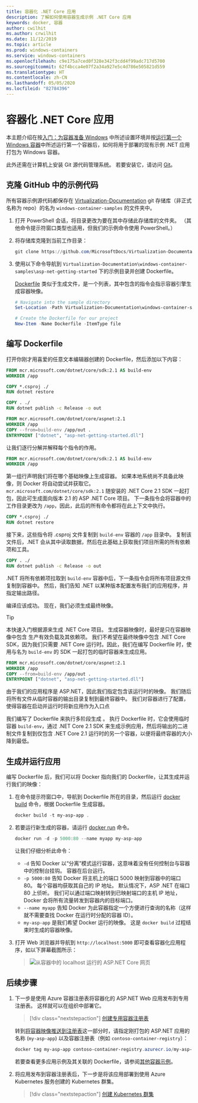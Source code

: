 ```yaml
---
title: 容器化 .NET Core 应用
description: 了解如何使用容器生成示例 .NET Core 应用
keywords: docker, 容器
author: cwilhit
ms.author: crwilhit
ms.date: 11/12/2019
ms.topic: article
ms.prod: windows-containers
ms.service: windows-containers
ms.openlocfilehash: c9e175a7ced0f328e342f3cdd4f99adc717d5700
ms.sourcegitcommit: 62f4bcca4e07f2a34a927e5c4d786e505821d559
ms.translationtype: HT
ms.contentlocale: zh-CN
ms.lasthandoff: 05/05/2020
ms.locfileid: "82784396"
---
```

# <a name="containerize-a-net-core-app"></a>容器化 .NET Core 应用

本主题介绍在按[入门：为容器准备 Windows](set-up-environment.md) 中所述设置环境并按[运行第一个 Windows 容器](run-your-first-container.md)中所述运行第一个容器后，如何将用于部署的现有示例 .NET 应用打包为 Windows 容器。

此外还需在计算机上安装 Git 源代码管理系统。 若要安装它，请访问 [Git](https://git-scm.com/download)。

## <a name="clone-the-sample-code-from-github"></a>克隆 GitHub 中的示例代码

所有容器示例源代码都保存在 [Virtualization-Documentation](https://github.com/MicrosoftDocs/Virtualization-Documentation) git 存储库（非正式名称为 repo）的名为 `windows-container-samples` 的文件夹中。

1. 打开 PowerShell 会话，将目录更改为要在其中存储此存储库的文件夹。 （其他命令提示符窗口类型也适用，但我们的示例命令使用 PowerShell。）
2. 将存储库克隆到当前工作目录：

   ```PowerShell
   git clone https://github.com/MicrosoftDocs/Virtualization-Documentation.git
   ```

3. 使用以下命令导航到 `Virtualization-Documentation\windows-container-samples\asp-net-getting-started` 下的示例目录并创建 Dockerfile。

   [Dockerfile](https://docs.docker.com/engine/reference/builder/) 类似于生成文件，是一个列表，其中包含的指令会指示容器引擎生成容器映像。

   ```Powershell
   # Navigate into the sample directory
   Set-Location -Path Virtualization-Documentation\windows-container-samples\asp-net-getting-started

   # Create the Dockerfile for our project
   New-Item -Name Dockerfile -ItemType file
   ```

## <a name="write-the-dockerfile"></a>编写 Dockerfile

打开你刚才用喜爱的任意文本编辑器创建的 Dockerfile，然后添加以下内容：

```Dockerfile
FROM mcr.microsoft.com/dotnet/core/sdk:2.1 AS build-env
WORKDIR /app

COPY *.csproj ./
RUN dotnet restore

COPY . ./
RUN dotnet publish -c Release -o out

FROM mcr.microsoft.com/dotnet/core/aspnet:2.1
WORKDIR /app
COPY --from=build-env /app/out .
ENTRYPOINT ["dotnet", "asp-net-getting-started.dll"]
```

让我们逐行分解并解释每个指令的作用。

```Dockerfile
FROM mcr.microsoft.com/dotnet/core/sdk:2.1 AS build-env
WORKDIR /app
```

第一组行声明我们将在哪个基础映像上生成容器。 如果本地系统尚不具备此映像，则 Docker 将自动尝试并获取它。 `mcr.microsoft.com/dotnet/core/sdk:2.1` 随安装的 .NET Core 2.1 SDK 一起打包，因此可生成面向版本 2.1 的 ASP .NET Core 项目。 下一条指令会将容器中的工作目录更改为 `/app`，因此，此后的所有命令都将在此上下文中执行。

```Dockerfile
COPY *.csproj ./
RUN dotnet restore
```

接下来，这些指令将 .csproj 文件复制到 `build-env` 容器的 `/app` 目录中。 复制该文件后，.NET 会从其中读取数据，然后在此基础上获取我们项目所需的所有依赖项和工具。

```Dockerfile
COPY . ./
RUN dotnet publish -c Release -o out
```

.NET 将所有依赖项拉取到 `build-env` 容器中后，下一条指令会将所有项目源文件复制到容器中。 然后，我们告知 .NET 以某种版本配置发布我们的应用程序，并指定输出路径。

编译应该成功。 现在，我们必须生成最终映像。 

> [!TIP]
> 本快速入门根据源来生成 .NET Core 项目。 生成容器映像时，最好是只在容器映像中包含  生产有效负载及其依赖项。 我们不希望在最终映像中包含 .NET Core SDK，因为我们只需要 .NET Core 运行时。因此，我们在编写 Dockerfile 时，使用与名为 `build-env` 的 SDK 一起打包的临时容器来生成应用。

```Dockerfile
FROM mcr.microsoft.com/dotnet/core/aspnet:2.1
WORKDIR /app
COPY --from=build-env /app/out .
ENTRYPOINT ["dotnet", "asp-net-getting-started.dll"]
```

由于我们的应用程序是 ASP.NET，因此我们指定包含该运行时的映像。 我们随后将所有文件从临时容器的输出目录复制到最终容器中。 我们对容器进行了配置，使得容器在启动并运行时将新应用作为入口点

我们编写了 Dockerfile 来执行多阶段生成  。 执行 Dockerfile 时，它会使用临时容器 `build-env`，通过 .NET Core 2.1 SDK 来生成示例应用，然后将输出的二进制文件复制到仅包含 .NET Core 2.1 运行时的另一个容器，以便将最终容器的大小降到最低。

## <a name="build-and-run-the-app"></a>生成并运行应用

编写 Dockerfile 后，我们可以将 Docker 指向我们的 Dockerfile，让其生成并运行我们的映像：

1. 在命令提示符窗口中，导航到 Dockerfile 所在的目录，然后运行 [docker build](https://docs.docker.com/engine/reference/commandline/build/) 命令，根据 Dockerfile 生成容器。

   ```Powershell
   docker build -t my-asp-app .
   ```

2. 若要运行新生成的容器，请运行 [docker run](https://docs.docker.com/engine/reference/commandline/run/) 命令。

   ```Powershell
   docker run -d -p 5000:80 --name myapp my-asp-app
   ```

   让我们仔细分析此命令：

   * `-d` 告知 Docker 以“分离”模式运行容器，这意味着没有任何控制台与容器中的控制台挂钩。 容器在后台运行。 
   * `-p 5000:80` 告知 Docker 将主机上的端口 5000 映射到容器中的端口 80。 每个容器均获取其自己的 IP 地址。 默认情况下，ASP .NET 在端口 80 上侦听。 我们可以通过端口映射转到已映射端口的主机 IP 地址，Docker 会将所有流量转发到容器内的目标端口。
   * `--name myapp` 告知 Docker 为此容器指定一个方便进行查询的名称（这样就不需要查找 Docker 在运行时分配的容器 ID）。
   * `my-asp-app` 是我们希望 Docker 运行的映像。 这是 `docker build` 过程结束时生成的容器映像。

3. 打开 Web 浏览器并导航到 `http://localhost:5000` 即可查看容器化应用程序，如以下屏幕截图所示：

   >![从容器中的 localhost 运行的 ASP.NET Core 网页](media/SampleAppScreenshot.png)

## <a name="next-steps"></a>后续步骤

1. 下一步是使用 Azure 容器注册表将容器化的 ASP.NET Web 应用发布到专用注册表。 这样就可以在组织中部署它。

   > [!div class="nextstepaction"]
   > [创建专用容器注册表](https://docs.microsoft.com/azure/container-registry/container-registry-get-started-powershell)

   转到[将容器映像推送到注册表](https://docs.microsoft.com/azure/container-registry/container-registry-get-started-powershell#push-image-to-registry)这一部分时，请指定刚打包的 ASP.NET 应用的名称 (`my-asp-app`) 以及容器注册表（例如 `contoso-container-registry`）：

   ```PowerShell
   docker tag my-asp-app contoso-container-registry.azurecr.io/my-asp-app:v1
   ```

   若要查看更多应用示例及其关联的 Dockerfile，请参阅[其他容器示例](../samples.md)。

2. 将应用发布到容器注册表后，下一步是将该应用部署到使用 Azure Kubernetes 服务创建的 Kubernetes 群集。

   > [!div class="nextstepaction"]
   > [创建 Kubernetes 群集](https://docs.microsoft.com/azure/aks/windows-container-cli)
